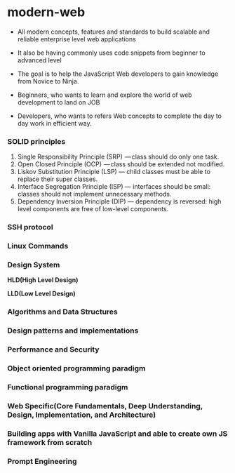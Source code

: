 # modern-web

  - All modern concepts, features and standards to build scalable and reliable enterprise level web applications

  - It also be having commonly uses code snippets from beginner to advanced level

  - The goal is to help the JavaScript Web developers to gain knowledge from Novice to Ninja. 

  - Beginners, who wants to learn and explore the world of web development to land on JOB

  - Developers, who wants to refers Web concepts to complete the day to day work in efficient way.
  

### SOLID principles
  1. Single Responsibility Principle (SRP) 
    — class should do only one task.
  2. Open Closed Principle (OCP) 
    — class should be extended not modified.
  3. Liskov Substitution Principle (LSP) 
    — child classes must be able to replace their super classes.
  4. Interface Segregation Principle (ISP) 
    — interfaces should be small: classes should not implement unnecessary methods.
  5. Dependency Inversion Principle (DIP) 
    — dependency is reversed: high level components are free of low-level components.


### SSH protocol

### Linux Commands

### Design System
  
  **HLD(High Level Design)**

  **LLD(Low Level Design)**


### Algorithms and Data Structures

### Design patterns and implementations

### Performance and Security

### Object oriented programming paradigm

### Functional programming paradigm

### Web Specific(Core Fundamentals, Deep Understanding, Design, Implementation, and Architecture)

### Building apps with Vanilla JavaScript and able to create own JS framework from scratch

### Prompt Engineering
